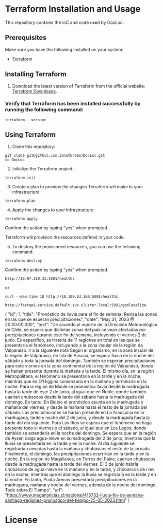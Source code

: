 # Terraform Installation and Usage

This repository contains the IoC and code used by DocLoc.

## Prerequisites

Make sure you have the following installed on your system:

- [Terraform](https://www.terraform.io/downloads.html)

## Installing Terraform

1. Download the latest version of Terraform from the official website: [Terraform Downloads](https://www.terraform.io/downloads.html).

### Verify that Terraform has been installed successfully by running the following command:

```
terraform --version
```

## Using Terraform


1. Clone this repository:

```
git clone git@github.com:imnotUrban/DocLoc.git
cd DocLoc
```

2. Initialize the Terraform project:

```
terraform init
```
3. Create a plan to preview the changes Terraform will make to your infrastructure:

```
terraform plan
```

4. Apply the changes to your infrastructure:
```
terraform apply
```
Confirm the action by typing "yes" when prompted.

Terraform will provision the resources defined in your code.

5. To destroy the provisioned resources, you can use the following command:

```
terraform destroy
```

Confirm the action by typing "yes" when prompted.

```
http://10.97.119.33:5001/healthz
```

or
```
curl --max-time 10 http://10.109.53.160:5001/healthz
```

```
http://fastapi-service.default.svc.cluster.local:5001/geolocalize
```

{
    "id": 1,
    "title": "Pronóstico de lluvia para el fin de semana: Revisa las zonas en las que se esperan precipitaciones",
    "date": "May 31, 2023 @ 20:00:00.000",
    "text": "De acuerdo al reporte de la Dirección Meteorológica de Chile, se espera que distintas zonas del país se vean afectadas por precipitaciones durante este fin de semana, incluyendo el viernes 2 de junio. Es específico, se trataría de 11 regiones en total en las que se presentaría el fenómeno, incluyendo a la zona insular de la región de Valparaíso. Ir a la siguiente nota Según el organismo, en la zona insular de la región de Valparaíso, en Isla de Pascua, se espera lluvia en la noche del sábado y toda la jornada del domingo. También se esperan precipitaciones para este viernes en la zona continental de la región de Valparaíso, donde se harían presente durante la mañana y la tarde. El mismo día, en la región Metropolitana, el fenómeno se presentaría en la tarde y en la noche, mientras que en O'Higgins comenzaría en la mañana y terminaría en la noche. Para la región de Maule se pronostica lluvia desde la madrugada hasta la tarde de este 2 de junio, al igual que en Ñuble, donde también caerían chubascos desde la tarde del sábado hasta la madrugada del domingo. En tanto, En Biobío el pronóstico apunta en la madrugada y mañana del viernes, y desde la mañana hasta el resto de la jornada del sábado. Las precipitaciones se harían presente en La Araucanía en la madrugada, tarde y noche del 2 de junio, y desde la madrugada hasta la tarde del día siguiente. Para Los Ríos se espera que el fenómeno se haga presente todo el viernes y el sábado, al igual que en Los Lagos, donde también se extendería en la noche del domingo. Se espera que en la región de Aysén caiga agua-nieve en la madrugada del 2 de junio, mientras que la lluvia se presentaría en la tarde y en la noche. Al día siguiente se registrarían nevadas hasta la mañana y chubascos el resto de la jornada. Finalmente, el domingo, las precipitaciones ocurrirían en la tarde y en la noche. En la región de Magallanes, en Torres del Paine, caerían chubascos desde la madrugada hasta la tarde del viernes. El 3 de junio habría chubascos de agua-nieve en la mañana y en la tarde, y chubascos de niev en la noche; mientras que el domingo la lluvia se registraría en la tarde y en la noche. En tanto, Punta Arenas presentaría precipitaciones en la madrugada, mañana y noche del viernes, además de la noche del domingo. Todo sobre El Tiempo",
    "url": "https://www.meganoticias.cl/nacional/415732-lluvia-fin-de-semana-santiago-regiones-pronostico-del-tiempo-25-05-2023.html"
}

# License






